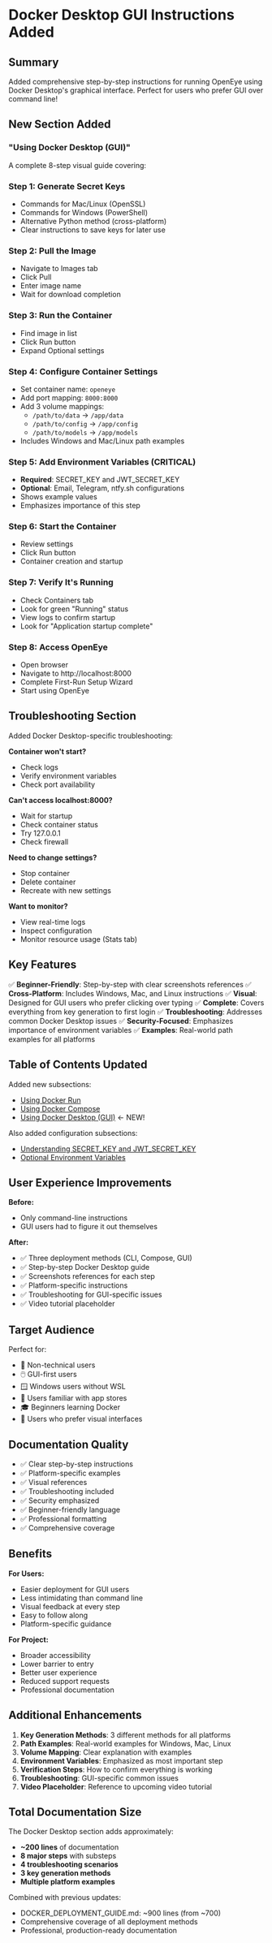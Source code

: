 # Docker Desktop GUI Instructions Added

## Summary

Added comprehensive step-by-step instructions for running OpenEye using Docker Desktop's graphical interface. Perfect for users who prefer GUI over command line!

## New Section Added

### "Using Docker Desktop (GUI)"

A complete 8-step visual guide covering:

### Step 1: Generate Secret Keys
- Commands for Mac/Linux (OpenSSL)
- Commands for Windows (PowerShell)
- Alternative Python method (cross-platform)
- Clear instructions to save keys for later use

### Step 2: Pull the Image
- Navigate to Images tab
- Click Pull
- Enter image name
- Wait for download completion

### Step 3: Run the Container
- Find image in list
- Click Run button
- Expand Optional settings

### Step 4: Configure Container Settings
- Set container name: `openeye`
- Add port mapping: `8000:8000`
- Add 3 volume mappings:
  * `/path/to/data` → `/app/data`
  * `/path/to/config` → `/app/config`
  * `/path/to/models` → `/app/models`
- Includes Windows and Mac/Linux path examples

### Step 5: Add Environment Variables (CRITICAL)
- **Required**: SECRET_KEY and JWT_SECRET_KEY
- **Optional**: Email, Telegram, ntfy.sh configurations
- Shows example values
- Emphasizes importance of this step

### Step 6: Start the Container
- Review settings
- Click Run button
- Container creation and startup

### Step 7: Verify It's Running
- Check Containers tab
- Look for green "Running" status
- View logs to confirm startup
- Look for "Application startup complete"

### Step 8: Access OpenEye
- Open browser
- Navigate to http://localhost:8000
- Complete First-Run Setup Wizard
- Start using OpenEye

## Troubleshooting Section

Added Docker Desktop-specific troubleshooting:

**Container won't start?**
- Check logs
- Verify environment variables
- Check port availability

**Can't access localhost:8000?**
- Wait for startup
- Check container status
- Try 127.0.0.1
- Check firewall

**Need to change settings?**
- Stop container
- Delete container
- Recreate with new settings

**Want to monitor?**
- View real-time logs
- Inspect configuration
- Monitor resource usage (Stats tab)

## Key Features

✅ **Beginner-Friendly**: Step-by-step with clear screenshots references
✅ **Cross-Platform**: Includes Windows, Mac, and Linux instructions
✅ **Visual**: Designed for GUI users who prefer clicking over typing
✅ **Complete**: Covers everything from key generation to first login
✅ **Troubleshooting**: Addresses common Docker Desktop issues
✅ **Security-Focused**: Emphasizes importance of environment variables
✅ **Examples**: Real-world path examples for all platforms

## Table of Contents Updated

Added new subsections:
- [Using Docker Run](#using-docker-run)
- [Using Docker Compose](#using-docker-compose)
- [Using Docker Desktop (GUI)](#using-docker-desktop-gui) ← NEW!

Also added configuration subsections:
- [Understanding SECRET_KEY and JWT_SECRET_KEY](#understanding-secret_key-and-jwt_secret_key)
- [Optional Environment Variables](#optional-environment-variables)

## User Experience Improvements

**Before:**
- Only command-line instructions
- GUI users had to figure it out themselves

**After:**
- ✅ Three deployment methods (CLI, Compose, GUI)
- ✅ Step-by-step Docker Desktop guide
- ✅ Screenshots references for each step
- ✅ Platform-specific instructions
- ✅ Troubleshooting for GUI-specific issues
- ✅ Video tutorial placeholder

## Target Audience

Perfect for:
- 👥 Non-technical users
- 🖱️ GUI-first users
- 🪟 Windows users without WSL
- 📱 Users familiar with app stores
- 🎓 Beginners learning Docker
- 💼 Users who prefer visual interfaces

## Documentation Quality

- ✅ Clear step-by-step instructions
- ✅ Platform-specific examples
- ✅ Visual references
- ✅ Troubleshooting included
- ✅ Security emphasized
- ✅ Beginner-friendly language
- ✅ Professional formatting
- ✅ Comprehensive coverage

## Benefits

**For Users:**
- Easier deployment for GUI users
- Less intimidating than command line
- Visual feedback at every step
- Easy to follow along
- Platform-specific guidance

**For Project:**
- Broader accessibility
- Lower barrier to entry
- Better user experience
- Reduced support requests
- Professional documentation

## Additional Enhancements

1. **Key Generation Methods**: 3 different methods for all platforms
2. **Path Examples**: Real-world examples for Windows, Mac, Linux
3. **Volume Mapping**: Clear explanation with examples
4. **Environment Variables**: Emphasized as most important step
5. **Verification Steps**: How to confirm everything is working
6. **Troubleshooting**: GUI-specific common issues
7. **Video Placeholder**: Reference to upcoming video tutorial

## Total Documentation Size

The Docker Desktop section adds approximately:
- **~200 lines** of documentation
- **8 major steps** with substeps
- **4 troubleshooting scenarios**
- **3 key generation methods**
- **Multiple platform examples**

Combined with previous updates:
- DOCKER_DEPLOYMENT_GUIDE.md: ~900 lines (from ~700)
- Comprehensive coverage of all deployment methods
- Professional, production-ready documentation

